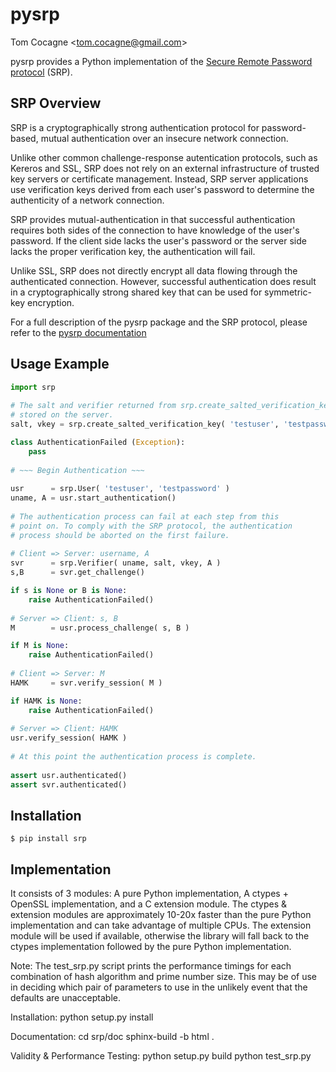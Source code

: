pysrp
=====
Tom Cocagne &lt;tom.cocagne@gmail.com&gt;

pysrp provides a Python implementation of the [Secure Remote Password
protocol](http://srp.stanford.edu/) (SRP).


SRP Overview
------------

SRP is a cryptographically strong authentication
protocol for password-based, mutual authentication over an insecure
network connection.

Unlike other common challenge-response autentication protocols, such
as Kereros and SSL, SRP does not rely on an external infrastructure
of trusted key servers or certificate management. Instead, SRP server
applications use verification keys derived from each user's password
to determine the authenticity of a network connection.

SRP provides mutual-authentication in that successful authentication
requires both sides of the connection to have knowledge of the
user's password. If the client side lacks the user's password or the
server side lacks the proper verification key, the authentication will
fail.

Unlike SSL, SRP does not directly encrypt all data flowing through
the authenticated connection. However, successful authentication does
result in a cryptographically strong shared key that can be used
for symmetric-key encryption.

For a full description of the pysrp package and the SRP protocol, please refer
to the [pysrp documentation](http://pythonhosted.org/srp/)


Usage Example
-------------

```python
import srp
    
# The salt and verifier returned from srp.create_salted_verification_key() should be
# stored on the server.
salt, vkey = srp.create_salted_verification_key( 'testuser', 'testpassword' )

class AuthenticationFailed (Exception):
    pass
   
# ~~~ Begin Authentication ~~~
    
usr      = srp.User( 'testuser', 'testpassword' )
uname, A = usr.start_authentication()
    
# The authentication process can fail at each step from this
# point on. To comply with the SRP protocol, the authentication
# process should be aborted on the first failure.
    
# Client => Server: username, A
svr      = srp.Verifier( uname, salt, vkey, A )
s,B      = svr.get_challenge()

if s is None or B is None:
    raise AuthenticationFailed()
    
# Server => Client: s, B
M        = usr.process_challenge( s, B )

if M is None:
    raise AuthenticationFailed()
    
# Client => Server: M
HAMK     = svr.verify_session( M )

if HAMK is None:
    raise AuthenticationFailed()
    
# Server => Client: HAMK
usr.verify_session( HAMK )
    
# At this point the authentication process is complete.
 
assert usr.authenticated()
assert svr.authenticated()
```

Installation
------------

```
$ pip install srp
```

Implementation
--------------

It consists of 3 modules: A pure Python implementation, A ctypes +
OpenSSL implementation, and a C extension module. The ctypes &
extension modules are approximately 10-20x faster than the pure Python
implementation and can take advantage of multiple CPUs. The extension
module will be used if available, otherwise the library will fall back
to the ctypes implementation followed by the pure Python
implementation.

Note: The test_srp.py script prints the performance timings for each
combination of hash algorithm and prime number size. This may be of
use in deciding which pair of parameters to use in the unlikely
event that the defaults are unacceptable.

Installation:
   python setup.py install

Documentation:
   cd srp/doc
   sphinx-build -b html . <desired output directory>
      
Validity & Performance Testing:
   python setup.py build
   python test_srp.py
   

